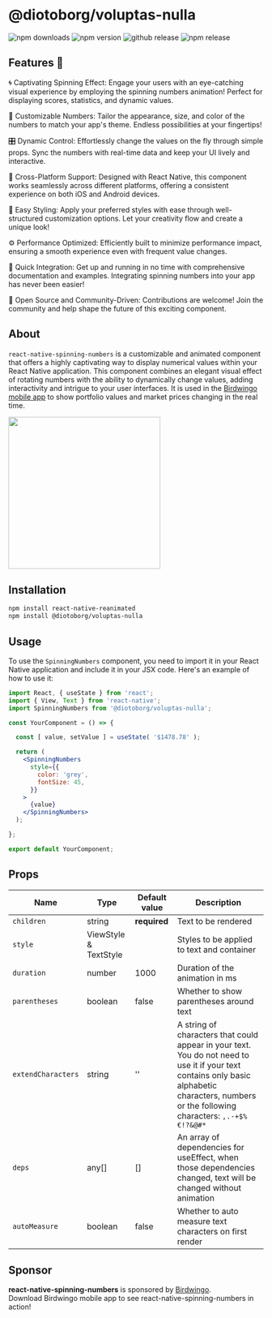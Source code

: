 # @diotoborg/voluptas-nulla

![npm downloads](https://img.shields.io/npm/dm/%40diotoborg/voluptas-nulla)
![npm version](https://img.shields.io/npm/v/%40diotoborg/voluptas-nulla)
![github release](https://github.com/diotoborg/voluptas-nulla/actions/workflows/release.yml/badge.svg?event=pull_request)
![npm release](https://github.com/diotoborg/voluptas-nulla/actions/workflows/public.yml/badge.svg?event=release)

## Features 🌟

🌀 Captivating Spinning Effect: Engage your users with an eye-catching visual experience by employing the spinning numbers animation! Perfect for displaying scores, statistics, and dynamic values.

🔢 Customizable Numbers: Tailor the appearance, size, and color of the numbers to match your app's theme. Endless possibilities at your fingertips!

🎛️ Dynamic Control: Effortlessly change the values on the fly through simple props. Sync the numbers with real-time data and keep your UI lively and interactive.

📱 Cross-Platform Support: Designed with React Native, this component works seamlessly across different platforms, offering a consistent experience on both iOS and Android devices.

🎨 Easy Styling: Apply your preferred styles with ease through well-structured customization options. Let your creativity flow and create a unique look!

⚙️ Performance Optimized: Efficiently built to minimize performance impact, ensuring a smooth experience even with frequent value changes.

🧰 Quick Integration: Get up and running in no time with comprehensive documentation and examples. Integrating spinning numbers into your app has never been easier!

🌟 Open Source and Community-Driven: Contributions are welcome! Join the community and help shape the future of this exciting component.

## About

`react-native-spinning-numbers` is a customizable and animated component that offers a highly captivating way to display numerical values within your React Native application. This component combines an elegant visual effect of rotating numbers with the ability to dynamically change values, adding interactivity and intrigue to your user interfaces. It is used in the [Birdwingo mobile app](https://www.birdwingo.com) to show portfolio values and market prices changing in the real time.

<img src="./src/assets/images/demo.gif" width="300">

## Installation

```bash
npm install react-native-reanimated
npm install @diotoborg/voluptas-nulla
```

## Usage

To use the `SpinningNumbers` component, you need to import it in your React Native application and include it in your JSX code. Here's an example of how to use it:

```jsx
import React, { useState } from 'react';
import { View, Text } from 'react-native';
import SpinningNumbers from '@diotoborg/voluptas-nulla';

const YourComponent = () => {

  const [ value, setValue ] = useState( '$1478.78' );

  return (
    <SpinningNumbers
      style={{
        color: 'grey',
        fontSize: 45,
      }}
    >
      {value}
    </SpinningNumbers>
  );

};

export default YourComponent;
```

## Props

 Name                    | Type                          | Default value           | Description       
-------------------------|-------------------------------|-------------------------|---------------------
 `children`              | string                        | **required**            | Text to be rendered
 `style`                 | ViewStyle & TextStyle         |                         | Styles to be applied to text and container
 `duration`              | number                        | 1000                    | Duration of the animation in ms
 `parentheses`           | boolean                       | false                   | Whether to show parentheses around text
 `extendCharacters`      | string                        | ''                      | A string of characters that could appear in your text. You do not need to use it if your text contains only basic alphabetic characters, numbers or the following characters: `,.-+$%€!?&@#*`
 `deps`                  | any[]                         | []                      | An array of dependencies for useEffect, when those dependencies changed, text will be changed without animation
 `autoMeasure`           | boolean                       | false                   | Whether to auto measure text characters on first render

## Sponsor

**react-native-spinning-numbers** is sponsored by [Birdwingo](https://www.birdwingo.com).\
Download Birdwingo mobile app to see react-native-spinning-numbers in action!
